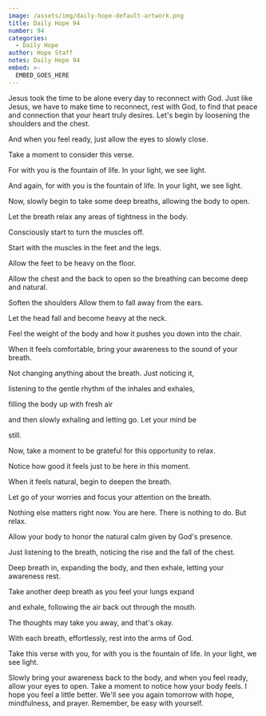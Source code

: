 ```yaml
---
image: /assets/img/daily-hope-default-artwork.png
title: Daily Hope 94
number: 94
categories:
  - Daily Hope
author: Hope Staff
notes: Daily Hope 94
embed: >-
  EMBED_GOES_HERE
---
```

Jesus took the time to be alone every day to reconnect with God. Just like Jesus, we have to make time to reconnect, rest with God, to find that peace and connection that your heart truly desires. Let's begin by loosening the shoulders and the chest.

And when you feel ready, just allow the eyes to slowly close.

Take a moment to consider this verse.

For with you is the fountain of life. In your light, we see light.

And again, for with you is the fountain of life. In your light, we see light.

Now, slowly begin to take some deep breaths, allowing the body to open.

Let the breath relax any areas of tightness in the body.

Consciously start to turn the muscles off.

Start with the muscles in the feet and the legs.

Allow the feet to be heavy on the floor.

Allow the chest and the back to open so the breathing can become deep and natural.

Soften the shoulders Allow them to fall away from the ears.

Let the head fall and become heavy at the neck.

Feel the weight of the body and how it pushes you down into the chair.

When it feels comfortable, bring your awareness to the sound of your breath.

Not changing anything about the breath. Just noticing it,

listening to the gentle rhythm of the inhales and exhales,

filling the body up with fresh air

and then slowly exhaling and letting go. Let your mind be

still.

Now, take a moment to be grateful for this opportunity to relax.

Notice how good it feels just to be here in this moment.

When it feels natural, begin to deepen the breath.

Let go of your worries and focus your attention on the breath.

Nothing else matters right now. You are here. There is nothing to do. But relax.

Allow your body to honor the natural calm given by God's presence.

Just listening to the breath, noticing the rise and the fall of the chest.

Deep breath in, expanding the body, and then exhale, letting your awareness rest.

Take another deep breath as you feel your lungs expand

and exhale, following the air back out through the mouth.

The thoughts may take you away, and that's okay.

With each breath, effortlessly, rest into the arms of God.

Take this verse with you, for with you is the fountain of life. In your light, we see light.

Slowly bring your awareness back to the body, and when you feel ready, allow your eyes to open. Take a moment to notice how your body feels. I hope you feel a little better. We'll see you again tomorrow with hope, mindfulness, and prayer. Remember, be easy with yourself.

